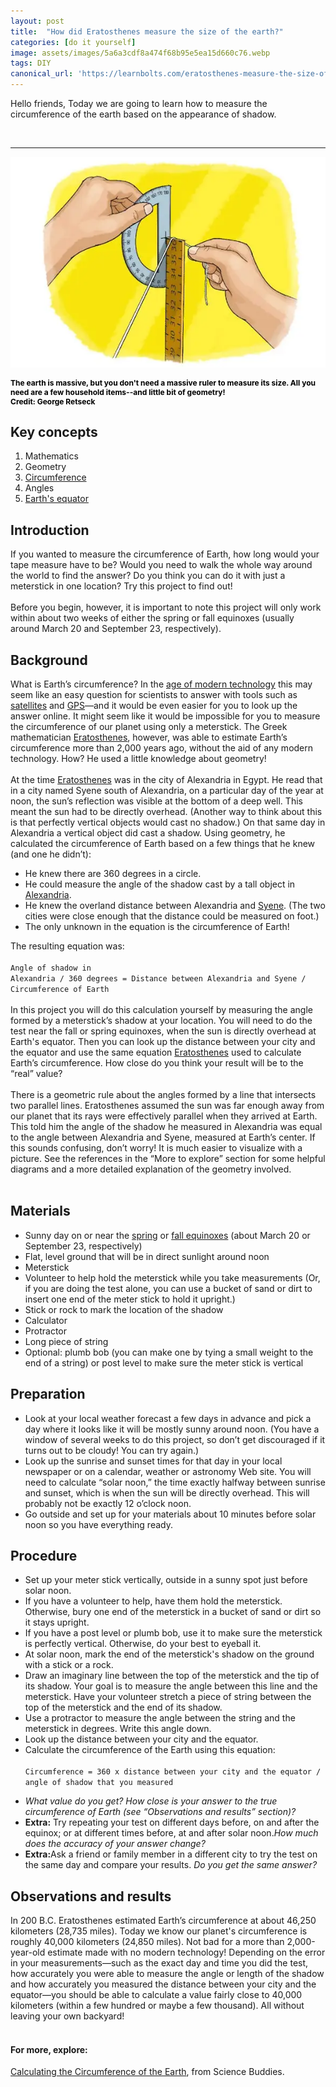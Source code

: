 ```yaml
---
layout: post
title:  "How did Eratosthenes measure the size of the earth?"
categories: [do it yourself]
image: assets/images/5a6a3cdf8a474f68b95e5ea15d660c76.webp
tags: DIY
canonical_url: 'https://learnbolts.com/eratosthenes-measure-the-size-of-the-earth/'
---
```


Hello friends, Today we are going to learn how to measure the circumference of the earth based on the appearance of shadow.

<br>
<hr style="color: black; font-weight: 20px">

![using a protractor, a ruler and a cotton](../assets/images/ruler.webp)
<div style="font-size:12px; color:black; font-weight: bold;" > The earth is massive, but you don't need a massive ruler to measure its size. All you need are a few household items--and little bit of geometry!<br> Credit: George Retseck</div> 

## Key concepts
1. Mathematics
2. Geometry
3. [Circumference](https://en.wikipedia.org/wiki/Circumference)
4. Angles
5. [Earth's equator](https://www.nationalgeographic.org/encyclopedia/equator/#:~:text=An%20equator%20is%20an%20imaginary,is%20widest%20at%20its%20Equator.)

## Introduction

If you wanted to measure the circumference of Earth, how long would your tape measure have to be? Would you need to walk the whole way around the world to find the answer? Do you think you can do it with just a meterstick in one location? Try this project to find out!
<br><br>
Before you begin, however, it is important to note this project will only work within about two weeks of either the spring or fall equinoxes (usually around March 20 and September 23, respectively).
<br>

## Background  

What is Earth’s circumference? In the [age of modern technology](https://historyoftechnologyif.weebly.com/information-age.html) this may seem like an easy question for scientists to answer with tools such as [satellites](https://www.space.com/24839-satellites.html) and [GPS](https://www.sciencedirect.com/topics/earth-and-planetary-sciences/global-positioning-system)—and it would be even easier for you to look up the answer online. It might seem like it would be impossible for you to measure the circumference of our planet using only a meterstick. The Greek mathematician [Eratosthenes](https://www.famousscientists.org/eratosthenes/), however, was able to estimate Earth’s circumference more than 2,000 years ago, without the aid of any modern technology. How? He used a little knowledge about geometry!
<br><br>
At the time [Eratosthenes](https://www.famousscientists.org/eratosthenes/) was in the city of Alexandria in Egypt. He read that in a city named Syene south of Alexandria, on a particular day of the year at noon, the sun’s reflection was visible at the bottom of a deep well. This meant the sun had to be directly overhead. (Another way to think about this is that perfectly vertical objects would cast no shadow.) On that same day in Alexandria a vertical object did cast a shadow. Using geometry, he calculated the circumference of Earth based on a few things that he knew (and one he didn’t):

* He knew there are 360 degrees in a circle.
* He could measure the angle of the shadow cast by a tall object in [Alexandria](https://en.wikipedia.org/wiki/Alexandria).
* He knew the overland distance between Alexandria and [Syene](https://www.thefreedictionary.com/Syene). (The two cities were close enough that the distance could be measured on foot.)
* The only unknown in the equation is the circumference of Earth!


The resulting equation was:
<br><br>
<code>Angle of shadow in Alexandria / 360 degrees = Distance between Alexandria and Syene / Circumference of Earth</code>
<br><br>
In this project you will do this calculation yourself by measuring the angle formed by a meterstick’s shadow at your location. You will need to do the test near the fall or spring equinoxes, when the sun is directly overhead at Earth's equator. Then you can look up the distance between your city and the equator and use the same equation [Eratosthenes]() used to calculate Earth’s circumference. How close do you think your result will be to the “real” value?
<br><br>
There is a geometric rule about the angles formed by a line that intersects two parallel lines. Eratosthenes assumed the sun was far enough away from our planet that its rays were effectively parallel when they arrived at Earth. This told him the angle of the shadow he measured in Alexandria was equal to the angle between Alexandria and Syene, measured at Earth’s center. If this sounds confusing, don’t worry! It is much easier to visualize with a picture. See the references in the “More to explore” section for some helpful diagrams and a more detailed explanation of the geometry involved.
<br><br>

## Materials


* Sunny day on or near the [spring](https://en.wikipedia.org/wiki/Spring_(season)) or [fall equinoxes](https://en.wikipedia.org/wiki/Equinox) (about March 20 or September 23, respectively)
* Flat, level ground that will be in direct sunlight around noon
* Meterstick
* Volunteer to help hold the meterstick while you take measurements (Or, if you are doing the test alone, you can use a bucket of sand or dirt to insert one end of the meter stick to hold it upright.)
* Stick or rock to mark the location of the shadow
* Calculator
* Protractor
* Long piece of string
* Optional: plumb bob (you can make one by tying a small weight to the end of a string) or post level to make sure the meter stick is vertical


## Preparation
<ul>
<li>Look at your local weather forecast a few days in advance and pick a day where it looks like it will be mostly sunny around noon. (You have a window of several weeks to do this project, so don’t get discouraged if it turns out to be cloudy! You can try again.)</li>
<li>Look up the sunrise and sunset times for that day in your local newspaper or on a calendar, weather or astronomy Web site. You will need to calculate “solar noon,” the time exactly halfway between sunrise and sunset, which is when the sun will be directly overhead. This will probably not be exactly 12 o’clock noon.</li>
<li>Go outside and set up for your materials about 10 minutes before solar noon so you have everything ready.</li>
</ul>

## Procedure

<ul>
<li>Set up your meter stick vertically, outside in a sunny spot just before solar noon.</li>
<li>If you have a volunteer to help, have them hold the meterstick. Otherwise, bury one end of the meterstick in a bucket of sand or dirt so it stays upright.</li>
<li>If you have a post level or plumb bob, use it to make sure the meterstick is perfectly vertical. Otherwise, do your best to eyeball it.
</li>
<li>At solar noon, mark the end of the meterstick's shadow on the ground with a stick or a rock.</li>
<li>Draw an imaginary line between the top of the meterstick and the tip of its shadow. Your goal is to measure the angle between this line and the meterstick. Have your volunteer stretch a piece of string between the top of the meterstick and the end of its shadow.</li>
<li>Use a protractor to measure the angle between the string and the meterstick in degrees. Write this angle down.</li>
<li>Look up the distance between your city and the equator.</li>
<li>Calculate the circumference of the Earth using this equation:</li>
<br>
<code>Circumference = 360 x distance between your city and the equator / angle of shadow that you measured</code>  
</ul>
<ul>
<li><em>What value do you get? How close is your answer to the true circumference of Earth (see “Observations and results” section)?</em></li>
<li><strong>Extra:</strong> Try repeating your test on different days before, on and after the equinox; or at different times before, at and after solar noon.<em>How much does the accuracy of your answer change?</em></li>
<li><strong>Extra:</strong>Ask a friend or family member in a different city to try the test on the same day and compare your results. <em>Do you get the same answer?</em></li>
</ul>

## Observations and results

In 200 B.C. Eratosthenes estimated Earth’s circumference at about 46,250 kilometers (28,735 miles). Today we know our planet's circumference is roughly 40,000 kilometers (24,850 miles). Not bad for a more than 2,000-year-old estimate made with no modern technology! Depending on the error in your measurements—such as the exact day and time you did the test, how accurately you were able to measure the angle or length of the shadow and how accurately you measured the distance between your city and the equator—you should be able to calculate a value fairly close to 40,000 kilometers (within a few hundred or maybe a few thousand). All without leaving your own backyard!
<br><br>

#### For more, explore:

[Calculating the Circumference of the Earth](https://www.sciencebuddies.org/science-fair-projects/project-ideas/Astro_p018/astronomy/calculating-the-circumference-of-the-earth), from Science Buddies.